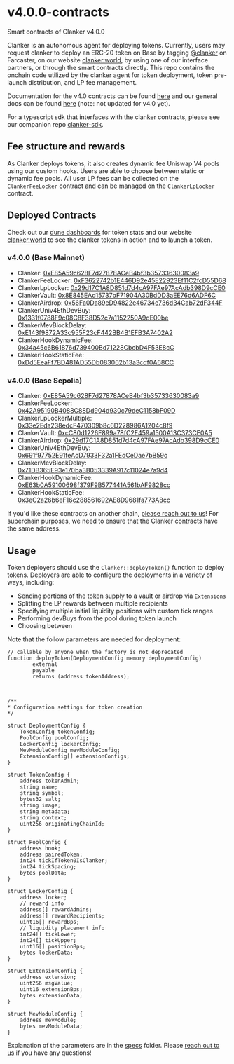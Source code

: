 # v4.0.0-contracts

Smart contracts of Clanker v4.0.0

Clanker is an autonomous agent for deploying tokens. Currently, users may request clanker to deploy an ERC-20 token on Base by tagging [@clanker](https://farcaster.xyz/clanker/casts-and-replies) on Farcaster, on our website [clanker.world](https://www.clanker.world/deploy), by using one of our interface partners, or through the smart contracts directly. This repo contains the onchain code utilized by the clanker agent for token deployment, token pre-launch distribution, and LP fee management.

Documentation for the v4.0 contracts can be found [here](specs/v4_0_0.md) and our general docs can be found [here](https://clanker.gitbook.io/clanker-documentation) (note: not updated for v4.0 yet).

For a typescript sdk that interfaces with the clanker contracts, please see our companion repo [clanker-sdk](https://github.com/clanker-devco/clanker-sdk).


## Fee structure and rewards
As Clanker deploys tokens, it also creates dynamic fee Uniswap V4 pools using our custom hooks. Users are able to choose between static or dynamic fee pools. All user LP fees can be collected on the `ClankerFeeLocker` contract and can be managed on the `ClankerLpLocker` contract.

## Deployed Contracts

Check out our [dune dashboards](https://dune.com/clanker_protection_team) for token stats and our website [clanker.world](https://clanker.world) to see the clanker tokens in action and to launch a token.

### v4.0.0 (Base Mainnet)
- Clanker: [0xE85A59c628F7d27878ACeB4bf3b35733630083a9](https://basescan.org/address/0xE85A59c628F7d27878ACeB4bf3b35733630083a9)
- ClankerFeeLocker: [0xF3622742b1E446D92e45E22923Ef11C2fcD55D68](https://basescan.org/address/0xF3622742b1E446D92e45E22923Ef11C2fcD55D68)
- ClankerLpLocker: [0x29d17C1A8D851d7d4cA97FAe97AcAdb398D9cCE0](https://basescan.org/address/0x29d17C1A8D851d7d4cA97FAe97AcAdb398D9cCE0)
- ClankerVault: [0x8E845EAd15737bF71904A30BdDD3aEE76d6ADF6C](https://basescan.org/address/0x8E845EAd15737bF71904A30BdDD3aEE76d6ADF6C)
- ClankerAirdrop: [0x56Fa0Da89eD94822e46734e736d34Cab72dF344F](https://basescan.org/address/0x56Fa0Da89eD94822e46734e736d34Cab72dF344F)
- ClankerUniv4EthDevBuy: [0x1331f0788F9c08C8F38D52c7a1152250A9dE00be](https://basescan.org/address/0x1331f0788F9c08C8F38D52c7a1152250A9dE00be)
- ClankerMevBlockDelay: [0xE143f9872A33c955F23cF442BB4B1EFB3A7402A2](https://basescan.org/address/0xE143f9872A33c955F23cF442BB4B1EFB3A7402A2)
- ClankerHookDynamicFee: [0x34a45c6B61876d739400Bd71228CbcbD4F53E8cC](https://basescan.org/address/0x34a45c6B61876d739400Bd71228CbcbD4F53E8cC)
- ClankerHookStaticFee: [0xDd5EeaFf7BD481AD55Db083062b13a3cdf0A68CC](https://basescan.org/address/0xDd5EeaFf7BD481AD55Db083062b13a3cdf0A68CC)

### v4.0.0 (Base Sepolia)
- Clanker: [0xE85A59c628F7d27878ACeB4bf3b35733630083a9](https://sepolia.basescan.org/address/0xE85A59c628F7d27878ACeB4bf3b35733630083a9)
- ClankerFeeLocker: [0x42A95190B4088C88Dd904d930c79deC1158bF09D](https://sepolia.basescan.org/address/0x42A95190B4088C88Dd904d930c79deC1158bF09D)
- ClankerLpLockerMultiple: [0x33e2Eda238edcF470309b8c6D228986A1204c8f9](https://sepolia.basescan.org/address/0x33e2Eda238edcF470309b8c6D228986A1204c8f9)
- ClankerVault: [0xcC80d1226F899a78fC2E459a1500A13C373CE0A5](https://sepolia.basescan.org/address/0xcC80d1226F899a78fC2E459a1500A13C373CE0A5)
- ClankerAirdrop: [0x29d17C1A8D851d7d4cA97FAe97AcAdb398D9cCE0](https://sepolia.basescan.org/address/0x29d17C1A8D851d7d4cA97FAe97AcAdb398D9cCE0)
- ClankerUniv4EthDevBuy: [0x691f97752E91feAcD7933F32a1FEdCeDae7bB59c](https://sepolia.basescan.org/address/0x691f97752E91feAcD7933F32a1FEdCeDae7bB59c)
- ClankerMevBlockDelay: [0x71DB365E93e170ba3B053339A917c11024e7a9d4](https://sepolia.basescan.org/address/0x71DB365E93e170ba3B053339A917c11024e7a9d4)
- ClankerHookDynamicFee: [0xE63b0A59100698f379F9B577441A561bAF9828cc](https://sepolia.basescan.org/address/0xE63b0A59100698f379F9B577441A561bAF9828cc)
- ClankerHookStaticFee: [0x3eC2a26b6eF16c288561692AE8D9681fa773A8cc](https://sepolia.basescan.org/address/0x3eC2a26b6eF16c288561692AE8D9681fa773A8cc)


If you'd like these contracts on another chain, [please reach out to us](https://clanker.gitbook.io/clanker-documentation/references/contact)! For superchain purposes, we need to ensure that the Clanker contracts have the same address.


## Usage

Token deployers should use the `Clanker::deployToken()` function to deploy tokens. Deployers are able to configure the deployments in a variety of ways, including:
- Sending portions of the token supply to a vault or airdrop via `Extensions`
- Splitting the LP rewards between multiple recipients
- Specifying multiple initial liquidity positions with custom tick ranges
- Performing devBuys from the pool during token launch
- Choosing between 



Note that the follow parameters are needed for deployment:
```solidity
// callable by anyone when the factory is not deprecated
function deployToken(DeploymentConfig memory deploymentConfig)
        external
        payable
        returns (address tokenAddress);



/**
* Configuration settings for token creation
*/

struct DeploymentConfig {
    TokenConfig tokenConfig;
    PoolConfig poolConfig;
    LockerConfig lockerConfig;
    MevModuleConfig mevModuleConfig;
    ExtensionConfig[] extensionConfigs;
}

struct TokenConfig {
    address tokenAdmin;
    string name;
    string symbol;
    bytes32 salt;
    string image;
    string metadata;
    string context;
    uint256 originatingChainId;
}

struct PoolConfig {
    address hook;
    address pairedToken;
    int24 tickIfToken0IsClanker;
    int24 tickSpacing;
    bytes poolData;
}

struct LockerConfig {
    address locker;
    // reward info
    address[] rewardAdmins;
    address[] rewardRecipients;
    uint16[] rewardBps;
    // liquidity placement info
    int24[] tickLower;
    int24[] tickUpper;
    uint16[] positionBps;
    bytes lockerData;
}

struct ExtensionConfig {
    address extension;
    uint256 msgValue;
    uint16 extensionBps;
    bytes extensionData;
}

struct MevModuleConfig {
    address mevModule;
    bytes mevModuleData;
}
```

Explanation of the parameters are in the [specs](specs/v4_0_0.md) folder. Please [reach out to us](https://clanker.gitbook.io/clanker-documentation/references/contact) if you have any questions! 
